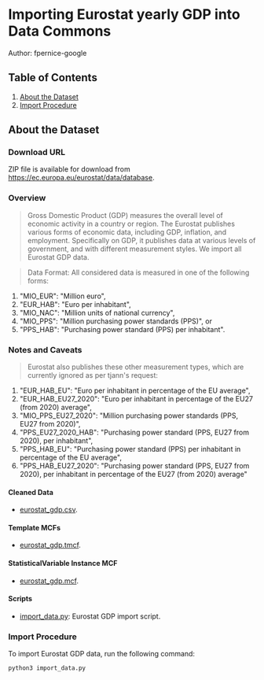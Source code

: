 # Importing Eurostat yearly GDP into Data Commons

Author: fpernice-google

## Table of Contents

1. [About the Dataset](#about-the-dataset)
1. [Import Procedure](#Import-Procedure)

## About the Dataset

### Download URL

ZIP file is available for download from https://ec.europa.eu/eurostat/data/database.

### Overview

> Gross Domestic Product (GDP) measures the overall level of economic activity in a country or region. The Eurostat publishes various forms of economic data, including GDP, inflation, and employment. Specifically on GDP, it publishes data at various levels of government, and with different measurement styles. We import all Eurostat GDP data.

> Data Format: All considered data is measured in one of the following forms:
1. "MIO_EUR": "Million euro",
2. "EUR_HAB":	"Euro per inhabitant",
3. "MIO_NAC": "Million units of national currency",
4. "MIO_PPS":	"Million purchasing power standards (PPS)", or
5. "PPS_HAB":	"Purchasing power standard (PPS) per inhabitant".


### Notes and Caveats

> Eurostat also publishes these other measurement types, which are currently ignored as per tjann's request:
1. "EUR_HAB_EU": "Euro per inhabitant in percentage of the EU average",
1. "EUR_HAB_EU27_2020": "Euro per inhabitant in percentage of the EU27 (from 2020) average",
1. "MIO_PPS_EU27_2020": "Million purchasing power standards (PPS, EU27 from 2020)",
1. "PPS_EU27_2020_HAB": "Purchasing power standard (PPS, EU27 from 2020), per inhabitant",
1. "PPS_HAB_EU": "Purchasing power standard (PPS) per inhabitant in percentage of the EU average",
1. "PPS_HAB_EU27_2020": "Purchasing power standard (PPS, EU27 from 2020), per inhabitant in percentage of the EU27 (from 2020) average"

#### Cleaned Data
- [eurostat_gdp.csv](eurostat_gdp.csv).

#### Template MCFs
- [eurostat_gdp.tmcf](eurostat_gdp.tmcf).

#### StatisticalVariable Instance MCF
- [eurostat_gdp.mcf](eurostat_gdp.mcf).

#### Scripts
- [import_data.py](import_data.py): Eurostat GDP import script.


### Import Procedure

To import Eurostat GDP data, run the following command:
```
python3 import_data.py
```
